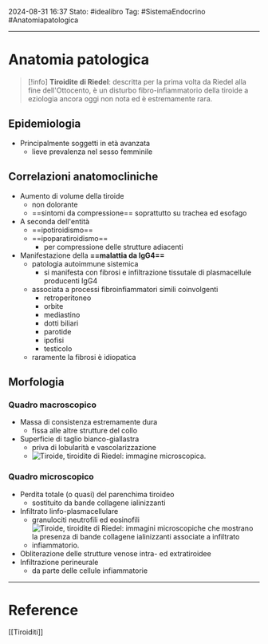 2024-08-31 16:37
Stato: #idealibro 
Tag: #SistemaEndocrino #Anatomiapatologica 

---
# Anatomia patologica
>[!info]
>**Tiroidite di Riedel**: descritta per la prima volta da Riedel alla fine dell'Ottocento, è un disturbo fibro-infiammatorio della tiroide a eziologia ancora oggi non nota ed è estremamente rara.
## Epidemiologia
- Principalmente soggetti in età avanzata
	- lieve prevalenza nel sesso femminile
## Correlazioni anatomocliniche
- Aumento di volume della tiroide
	- non dolorante
	- ==sintomi da compressione== soprattutto su trachea ed esofago
- A seconda dell'entità
	- ==ipotiroidismo==
	- ==ipoparatiroidismo==
		- per compressione delle strutture adiacenti
- Manifestazione della **==malattia da IgG4==**
	- patologia autoimmune sistemica
		- si manifesta con fibrosi e infiltrazione tissutale di plasmacellule producenti IgG4
	- associata a processi fibroinfiammatori simili coinvolgenti
		- retroperitoneo
		- orbite
		- mediastino
		- dotti biliari
		- parotide
		- ipofisi
		- testicolo
	- raramente la fibrosi è idiopatica
## Morfologia
### Quadro macroscopico
- Massa di consistenza estremamente dura
	- fissa alle altre strutture del collo
- Superficie di taglio bianco-giallastra
	- priva di lobularità e vascolarizzazione
	- ![Tiroide, tiroidite di Riedel: immagine microscopica.](https://i.imgur.com/BgI4Mmb.png)
### Quadro microscopico
- Perdita totale (o quasi) del parenchima tiroideo
	- sostituito da bande collagene ialinizzanti
- Infiltrato linfo-plasmacellulare
	- granulociti neutrofili ed eosinofili
	- ![Tiroide, tiroidite di Riedel: immagini microscopiche che mostrano la presenza di bande collagene ialinizzanti associate a infiltrato infiammatorio.](https://i.imgur.com/GJJ8cHe.png)
- Obliterazione delle strutture venose intra- ed extratiroidee
- Infiltrazione perineurale
	- da parte delle cellule infiammatorie






---
# Reference
[[Tiroiditi]]